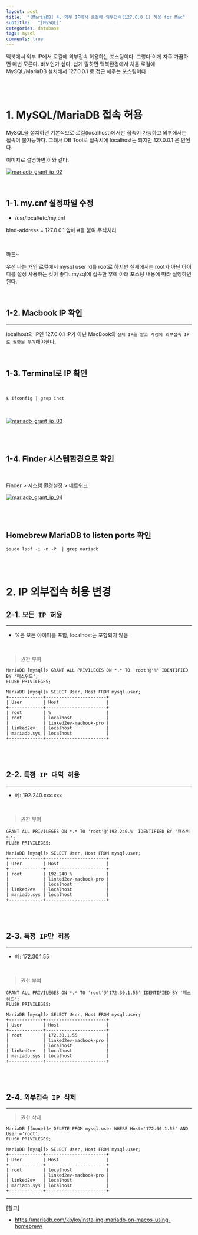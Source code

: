 ```yaml
---
layout: post
title:  "[MariaDB] 4. 외부 IP에서 로컬에 외부접속(127.0.0.1) 허용 for Mac"
subtitle:   "[MySQL]"
categories: database
tags: mysql
comments: true
---
```



맥북에서 외부 IP에서 로컬에 외부접속 허용하는 포스팅이다. 그렇다 이게 자주 가끔하면 매번 모른다. 바보인가 싶다.
쉽게 말하면 맥북환경에서 처음 로컬에 MySQL/MariaDB 설치해서 127.0.0.1 로 접근 해주는 포스팅이다.

<br><br>


# 1. MySQL/MariaDB 접속 허용

MySQL을 설치하면 기본적으로 로컬(localhost)에서만 접속이 가능하고 외부에서는 접속이 불가능하다. 
그래서 DB Tool로 접속시에 localhost는 되지만 127.0.0.1 은 안된다.

이미지로 설명하면 이와 같다.

[![mariadb_grant_ip_02](/assets/img/2021/mariadb_grant_ip_02.png)]()

<br>


## 1-1. my.cnf 설정파일 수정

- /usr/local/etc/my.cnf

bind-address = 127.0.0.1 앞에 #을 붙여 주석처리

<br>

하튼~

우선 나는 개인 로컬에서 mysql user Id를 root로 하지만 실제에서는 root가 아닌 아이디를 설정 사용하는 것이 좋다.
mysql에 접속한 후에 아래 포스팅 내용에 따라 실행하면 된다.

<br>


## 1-2. Macbook IP 확인
---

localhost의 IP인 127.0.0.1 IP가 아닌 MacBook의 `실제 IP를 알고 계정에 외부접속 IP로 권한을 부여`해야한다.

<br>

## 1-3. Terminal로 IP 확인

<br>

```
$ ifconfig | grep inet
```

<br>

[![mariadb_grant_ip_03](/assets/img/2021/mariadb_grant_ip_03.png)]()

<br><br>


## 1-4. Finder 시스템환경으로 확인

<br>

Finder > 시스템 환경설정 > 네트워크

[![mariadb_grant_ip_04](/assets/img/2021/mariadb_grant_ip_04.png)]()

<br><br>


## Homebrew MariaDB to listen ports 확인

```
$sudo lsof -i -n -P  | grep mariadb
```

<br><br>


# 2. IP 외부접속 허용 변경

## 2-1. `모든 IP 허용`
---

- %은 모든 아이피를 포함, localhost는 포함되지 않음

<br>

> 권한 부여

```
MariaDB [mysql]> GRANT ALL PRIVILEGES ON *.* TO 'root'@'%' IDENTIFIED BY '패스워드';
FLUSH PRIVILEGES;

MariaDB [mysql]> SELECT User, Host FROM mysql.user;
+-------------+-----------------------+
| User        | Host                  |
+-------------+-----------------------+
| root        | %                     |
| root        | localhost             |
|             | linked2ev-macbook-pro |
| linked2ev   | localhost             |
| mariadb.sys | localhost             |
+-------------+-----------------------+
```

<br><br>


## 2-2. `특정 IP 대역 허용`
---

- 예: 192.240.xxx.xxx

<br>

> 권한 부여

```
GRANT ALL PRIVILEGES ON *.* TO 'root'@'192.240.%' IDENTIFIED BY '패스워드';
FLUSH PRIVILEGES;

MariaDB [mysql]> SELECT User, Host FROM mysql.user;
+-------------+-----------------------+
| User        | Host                  |
+-------------+-----------------------+
| root        | 192.240.%             |
|             | linked2ev-macbook-pro |
|             | localhost             |
| linked2ev   | localhost             |
| mariadb.sys | localhost             |
+-------------+-----------------------+
```

<br><br>


## 2-3. `특정 IP만 허용`
---

- 예:  172.30.1.55

<br>

> 권한 부여

```
GRANT ALL PRIVILEGES ON *.* TO 'root'@'172.30.1.55' IDENTIFIED BY '패스워드';
FLUSH PRIVILEGES;

MariaDB [mysql]> SELECT User, Host FROM mysql.user;
+-------------+-----------------------+
| User        | Host                  |
+-------------+-----------------------+
| root        | 172.30.1.55           |
|             | linked2ev-macbook-pro |
|             | localhost             |
| linked2ev   | localhost             |
| mariadb.sys | localhost             |
+-------------+-----------------------+
```

<br><br>


## 2-4. `외부접속 IP 삭제`
---

> 권한 삭제

```
MariaDB [(none)]> DELETE FROM mysql.user WHERE Host='172.30.1.55' AND User ='root';
FLUSH PRIVILEGES;

MariaDB [mysql]> SELECT User, Host FROM mysql.user;
+-------------+-----------------------+
| User        | Host                  |
+-------------+-----------------------+
| root        | localhost             |
|             | linked2ev-macbook-pro |
| linked2ev   | localhost             |
| mariadb.sys | localhost             |
+-------------+-----------------------+
```






---
[참고]  
- https://mariadb.com/kb/ko/installing-mariadb-on-macos-using-homebrew/